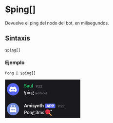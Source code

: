 # $ping[]

Devuelve el ping del nodo del bot, en milisegundos.

## Sintaxis
```
$ping[]
```

### Ejemplo
```
Pong 🏓 $ping[]
```
![alt text](image-136.png)
